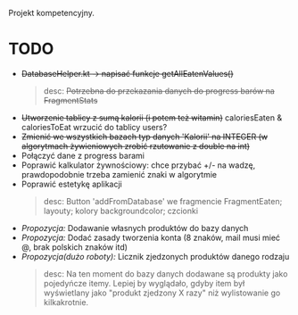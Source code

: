 Projekt kompetencyjny. 

# TODO
  - ~~DatabaseHelper.kt -> napisać funkcje getAllEatenValues()~~
    >desc: ~~Potrzebna do przekazania danych do progress barów na FragmentStats~~
  - ~~Utworzenie tablicy z sumą kalorii (i potem też witamin)~~ caloriesEaten & caloriesToEat wrzucić do tablicy users?
  - ~~Zmienić we wszystkich bazach typ danych 'Kalorii' na INTEGER (w algorytmach żywieniowych zrobić rzutowanie z double na int)~~
  - Połączyć dane z progress barami
  - Poprawić kalkulator żywnościowy: chce przybać +/- na wadzę, prawdopodobnie trzeba zamienić znaki w algorytmie
  - Poprawić estetykę aplikacji
    >desc: Button 'addFromDatabase' we fragmencie FragmentEaten; layouty; kolory backgroundcolor; czcionki
  - _Propozycja:_ Dodawanie własnych produktów do bazy danych
  - _Propozycja:_ Dodać zasady tworzenia konta (8 znaków, mail musi mieć @, brak polskich znaków itd)
  - _Propozycja(dużo roboty):_ Licznik zjedzonych produktów danego rodzaju
    >desc: Na ten moment do bazy danych dodawane są produkty jako pojedyńcze itemy. Lepiej by wyglądało, gdyby item był wyświetlany jako "produkt zjedzony X razy" niż wylistowanie go kilkakrotnie.
